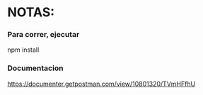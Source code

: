 # NOTAS:
### Para correr, ejecutar 
npm install

### Documentacion
https://documenter.getpostman.com/view/10801320/TVmHFfhU
